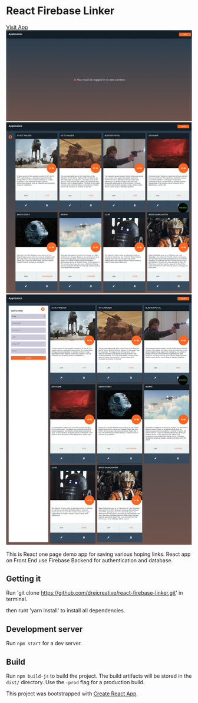 # React Firebase Linker
[Visit App](https://drejcreative.github.io/movie-place-React/)
![Project Login](1.png)
![Project Dashboard](2.png)
![Adding new Client](3.png)

This is React one page demo app for saving various hoping links. React app on Front End use Firebase Backend for authentication and database.

## Getting it
Run 'git clone https://github.com/drejcreative/react-firebase-linker.git' in terminal.

then runt 'yarn install' to install all dependencies.

## Development server
Run `npm start` for a dev server.


## Build
Run `npm build-js` to build the project. The build artifacts will be stored in the `dist/` directory. Use the `-prod` flag for a production build.

This project was bootstrapped with [Create React App](https://github.com/facebookincubator/create-react-app).
